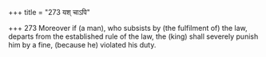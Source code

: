 +++
title = "273 यश् चाऽपि"

+++
273	Moreover if (a man), who subsists by (the fulfilment of) the law, departs from the established rule of the law, the (king) shall severely punish him by a fine, (because he) violated his duty.